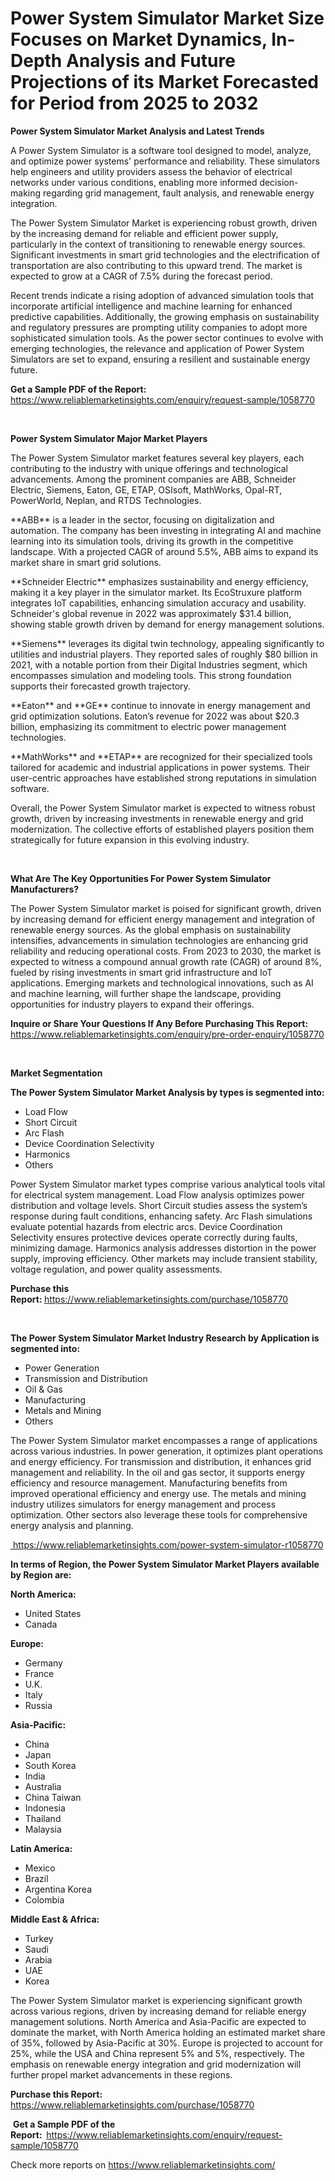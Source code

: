 <p><h1>Power System Simulator Market Size Focuses on Market Dynamics, In-Depth Analysis and Future Projections of its Market Forecasted for Period from 2025 to 2032</h1></p><p><strong>Power System Simulator Market Analysis and Latest Trends</strong></p>
<p><p>A Power System Simulator is a software tool designed to model, analyze, and optimize power systems' performance and reliability. These simulators help engineers and utility providers assess the behavior of electrical networks under various conditions, enabling more informed decision-making regarding grid management, fault analysis, and renewable energy integration.</p><p>The Power System Simulator Market is experiencing robust growth, driven by the increasing demand for reliable and efficient power supply, particularly in the context of transitioning to renewable energy sources. Significant investments in smart grid technologies and the electrification of transportation are also contributing to this upward trend. The market is expected to grow at a CAGR of 7.5% during the forecast period. </p><p>Recent trends indicate a rising adoption of advanced simulation tools that incorporate artificial intelligence and machine learning for enhanced predictive capabilities. Additionally, the growing emphasis on sustainability and regulatory pressures are prompting utility companies to adopt more sophisticated simulation tools. As the power sector continues to evolve with emerging technologies, the relevance and application of Power System Simulators are set to expand, ensuring a resilient and sustainable energy future.</p></p>
<p><strong>Get a Sample PDF of the Report:&nbsp;</strong> <a href="https://www.reliablemarketinsights.com/enquiry/request-sample/1058770?utm_campaign=2182&utm_medium=2&utm_source=Github&utm_content=ia&utm_term=13022025&utm_id=power-system-simulator">https://www.reliablemarketinsights.com/enquiry/request-sample/1058770</a></p>
<p>&nbsp;</p>
<p><strong>Power System Simulator Major Market Players</strong></p>
<p><p>The Power System Simulator market features several key players, each contributing to the industry with unique offerings and technological advancements. Among the prominent companies are ABB, Schneider Electric, Siemens, Eaton, GE, ETAP, OSIsoft, MathWorks, Opal-RT, PowerWorld, Neplan, and RTDS Technologies.</p><p>**ABB** is a leader in the sector, focusing on digitalization and automation. The company has been investing in integrating AI and machine learning into its simulation tools, driving its growth in the competitive landscape. With a projected CAGR of around 5.5%, ABB aims to expand its market share in smart grid solutions.</p><p>**Schneider Electric** emphasizes sustainability and energy efficiency, making it a key player in the simulator market. Its EcoStruxure platform integrates IoT capabilities, enhancing simulation accuracy and usability. Schneider's global revenue in 2022 was approximately $31.4 billion, showing stable growth driven by demand for energy management solutions.</p><p>**Siemens** leverages its digital twin technology, appealing significantly to utilities and industrial players. They reported sales of roughly $80 billion in 2021, with a notable portion from their Digital Industries segment, which encompasses simulation and modeling tools. This strong foundation supports their forecasted growth trajectory.</p><p>**Eaton** and **GE** continue to innovate in energy management and grid optimization solutions. Eaton’s revenue for 2022 was about $20.3 billion, emphasizing its commitment to electric power management technologies.</p><p>**MathWorks** and **ETAP** are recognized for their specialized tools tailored for academic and industrial applications in power systems. Their user-centric approaches have established strong reputations in simulation software.</p><p>Overall, the Power System Simulator market is expected to witness robust growth, driven by increasing investments in renewable energy and grid modernization. The collective efforts of established players position them strategically for future expansion in this evolving industry.</p></p>
<p>&nbsp;</p>
<p><strong>What Are The Key Opportunities For Power System Simulator Manufacturers?</strong></p>
<p><p>The Power System Simulator market is poised for significant growth, driven by increasing demand for efficient energy management and integration of renewable energy sources. As the global emphasis on sustainability intensifies, advancements in simulation technologies are enhancing grid reliability and reducing operational costs. From 2023 to 2030, the market is expected to witness a compound annual growth rate (CAGR) of around 8%, fueled by rising investments in smart grid infrastructure and IoT applications. Emerging markets and technological innovations, such as AI and machine learning, will further shape the landscape, providing opportunities for industry players to expand their offerings.</p></p>
<p><strong>Inquire or Share Your Questions If Any Before Purchasing This Report:</strong> <a href="https://www.reliablemarketinsights.com/enquiry/pre-order-enquiry/1058770?utm_campaign=2182&utm_medium=2&utm_source=Github&utm_content=ia&utm_term=13022025&utm_id=power-system-simulator">https://www.reliablemarketinsights.com/enquiry/pre-order-enquiry/1058770</a></p>
<p>&nbsp;</p>
<p><strong>Market Segmentation</strong></p>
<p><strong>The Power System Simulator Market Analysis by types is segmented into:</strong></p>
<p><ul><li>Load Flow</li><li>Short Circuit</li><li>Arc Flash</li><li>Device Coordination Selectivity</li><li>Harmonics</li><li>Others</li></ul></p>
<p><p>Power System Simulator market types comprise various analytical tools vital for electrical system management. Load Flow analysis optimizes power distribution and voltage levels. Short Circuit studies assess the system’s response during fault conditions, enhancing safety. Arc Flash simulations evaluate potential hazards from electric arcs. Device Coordination Selectivity ensures protective devices operate correctly during faults, minimizing damage. Harmonics analysis addresses distortion in the power supply, improving efficiency. Other markets may include transient stability, voltage regulation, and power quality assessments.</p></p>
<p><strong>Purchase this Report:&nbsp;</strong><a href="https://www.reliablemarketinsights.com/purchase/1058770?utm_campaign=2182&utm_medium=2&utm_source=Github&utm_content=ia&utm_term=13022025&utm_id=power-system-simulator">https://www.reliablemarketinsights.com/purchase/1058770</a></p>
<p>&nbsp;</p>
<p><strong>The Power System Simulator Market Industry Research by Application is segmented into:</strong></p>
<p><ul><li>Power Generation</li><li>Transmission and Distribution</li><li>Oil & Gas</li><li>Manufacturing</li><li>Metals and Mining</li><li>Others</li></ul></p>
<p><p>The Power System Simulator market encompasses a range of applications across various industries. In power generation, it optimizes plant operations and energy efficiency. For transmission and distribution, it enhances grid management and reliability. In the oil and gas sector, it supports energy efficiency and resource management. Manufacturing benefits from improved operational efficiency and energy use. The metals and mining industry utilizes simulators for energy management and process optimization. Other sectors also leverage these tools for comprehensive energy analysis and planning.</p></p>
<p><a href="https://www.reliablemarketinsights.com/power-system-simulator-r1058770?utm_campaign=2182&utm_medium=2&utm_source=Github&utm_content=ia&utm_term=13022025&utm_id=power-system-simulator">&nbsp;https://www.reliablemarketinsights.com/power-system-simulator-r1058770</a></p>
<p><strong>In terms of Region, the Power System Simulator Market Players available by Region are:</strong></p>
<p>
    <p> <strong> North America: </strong>
        <ul>
            <li>United States</li>
            <li>Canada</li>
        </ul>
        </p> 
    <p> <strong> Europe: </strong>
        <ul>
            <li>Germany</li>
            <li>France</li>
            <li>U.K.</li>
            <li>Italy</li>
            <li>Russia</li>
        </ul>
        </p> 
    <p> <strong> Asia-Pacific: </strong>
        <ul>
            <li>China</li>
            <li>Japan</li>
            <li>South Korea</li>
            <li>India</li>
            <li>Australia</li>
            <li>China Taiwan</li>
            <li>Indonesia</li>
            <li>Thailand</li>
            <li>Malaysia</li>
        </ul>
        </p> 
    <p> <strong> Latin America: </strong>
        <ul>
            <li>Mexico</li>
            <li>Brazil</li>
            <li>Argentina Korea</li>
            <li>Colombia</li>
        </ul>
        </p> 
    <p> <strong> Middle East & Africa: </strong>
        <ul>
            <li>Turkey</li>
            <li>Saudi</li>
            <li>Arabia</li>
            <li>UAE</li>
            <li>Korea</li>
        </ul>
    </p>
    </p>
<p><p>The Power System Simulator market is experiencing significant growth across various regions, driven by increasing demand for reliable energy management solutions. North America and Asia-Pacific are expected to dominate the market, with North America holding an estimated market share of 35%, followed by Asia-Pacific at 30%. Europe is projected to account for 25%, while the USA and China represent 5% and 5%, respectively. The emphasis on renewable energy integration and grid modernization will further propel market advancements in these regions.</p></p>
<p><strong>Purchase this Report: </strong><a href="https://www.reliablemarketinsights.com/purchase/1058770?utm_campaign=2182&utm_medium=2&utm_source=Github&utm_content=ia&utm_term=13022025&utm_id=power-system-simulator">https://www.reliablemarketinsights.com/purchase/1058770</a></p>
<p>&nbsp;<strong>Get a Sample PDF of the Report:&nbsp;&nbsp;</strong><a href="https://www.reliablemarketinsights.com/enquiry/request-sample/1058770?utm_campaign=2182&utm_medium=2&utm_source=Github&utm_content=ia&utm_term=13022025&utm_id=power-system-simulator">https://www.reliablemarketinsights.com/enquiry/request-sample/1058770</a></p>
<p><strong></strong></p>
<p>Check more reports on <a href="https://www.reliablemarketinsights.com/?utm_campaign=2182&utm_medium=2&utm_source=Github&utm_content=ia&utm_term=13022025&utm_id=power-system-simulator">https://www.reliablemarketinsights.com/</a></p>